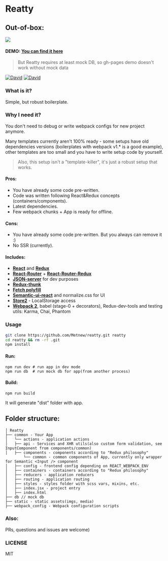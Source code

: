 # Reatty

## Out-of-box:

<img src="https://github.com/Metnew/reatty/blob/gh-pages/screen.gif" />

#### DEMO: [You can find it here](https://metnew.github.io/reatty/)
> But Reatty requires at least mock DB, so gh-pages demo doesn't work without mock data

[![David](https://img.shields.io/david/Metnew/reatty.svg)]()
[![David](https://img.shields.io/david/dev/Metnew/reatty.svg)]()

### What is it?

Simple, but robust boilerplate.

### Why I need it?

You don't need to debug or write webpack configs for new project anymore.

Many templates currently aren't 100% ready - some setups have old dependencies versions (boilerplates with webpack v1.* is a good example), other templates are too small and you have to write setup code by yourself.

> Also, this setup isn't a "template-killer", it's just a robust setup that works.

#### Pros:

- You have already some code pre-written.
- Code was written following React&Redux concepts (containers/components).
- Latest dependencies.
- Few webpack chunks + App is ready for offline.

#### Cons:

- You have already some code pre-written. But you always can remove it :)
- No SSR (currently).

#### Includes:

- **[React](https://facebook.github.io/react/)** and **[Redux](http://redux.js.org/)**
- **[React-Router](https://github.com/ReactTraining/react-router)** + **[React-Router-Redux](https://github.com/reactjs/react-router-redux)**
- **[JSON-server](https://github.com/typicode/json-server)** for dev purposes
- **[Redux-thunk](https://github.com/gaearon/redux-thunk)**
- **[Fetch polyfill](https://github.com/github/fetch)**
- **[Semantic-ui-react](http://react.semantic-ui.com/)** and normalize.css for UI
- **[Store2](https://github.com/nbubna/store)** - LocalStorage access
- **[Webpack 2](https://webpack.js.org)**, babel (stage-0 + decorators), Redux-dev-tools and testing utils: Karma, Chai, Phantom

### Usage

```bash
git clone https://github.com/Metnew/reatty.git reatty
cd reatty && rm -rf .git  
npm install
```

#### Run:

```
npm run dev # run app in dev mode
npm run db  # run mock db for app(from another process)
```

#### Build:

```
npm run build
```

It will generate "dist" folder with app.

## Folder structure:

```
│ Reatty
├── common - Your App
│   └── actions - application actions
│   ├── api - Services and XHR utils(also custom form validation, see InputComponent from components/common)
│   ├── components - components according to "Redux philosophy"
        └── common - common components of App, currently only wrapper for Semantic <Input /> component
│   ├── config - frontend config depending on REACT_WEBPACK_ENV
│   ├── containers - containers according to "Redux philosophy"
│   ├── reducers - application reducers
│   ├── routing - application routing
│   ├── styles - styles folder with scss vars, mixins, etc.
│   ├── index.jsx - project entry
│   ├── index.html
├── db // mock db
├── static - static assets(imgs, media)
├── webpack_config - Webpack configuration scripts
```

### Also:

PRs, questions and issues are welcome)

### LICENSE

MIT
